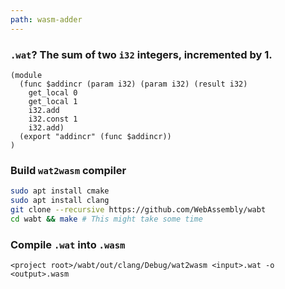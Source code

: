```yaml
---
path: wasm-adder
---
```

### `.wat`? The sum of two `i32` integers, incremented by 1.
```wasm
(module
  (func $addincr (param i32) (param i32) (result i32)
    get_local 0
    get_local 1
    i32.add
    i32.const 1
    i32.add)
  (export "addincr" (func $addincr))
)
```

### Build `wat2wasm` compiler
```bash
sudo apt install cmake
sudo apt install clang
git clone --recursive https://github.com/WebAssembly/wabt
cd wabt && make # This might take some time 
```
### Compile `.wat` into `.wasm`
```
<project root>/wabt/out/clang/Debug/wat2wasm <input>.wat -o <output>.wasm
```
